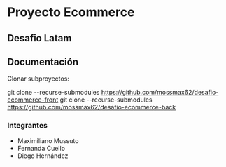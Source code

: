 # Proyecto Ecommerce
## Desafio Latam

## Documentación

Clonar subproyectos:

git clone --recurse-submodules https://github.com/mossmax62/desafio-ecommerce-front
git clone --recurse-submodules https://github.com/mossmax62/desafio-ecommerce-back



### Integrantes
- Maximiliano Mussuto
- Fernanda Cuello
- Diego Hernández